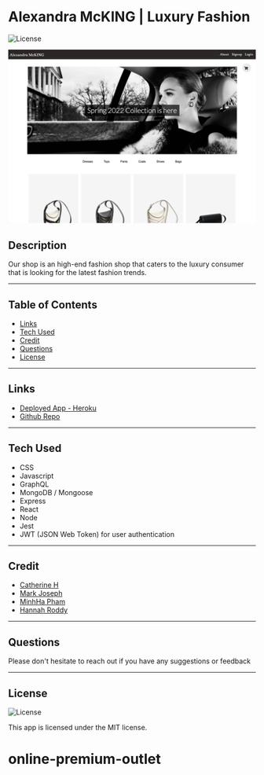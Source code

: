 # Alexandra McKING | Luxury Fashion

![License](https://img.shields.io/badge/License%3A-MIT-green.svg)

![Screenshot](client/src/assets/home-page-mockup.png)

## Description

Our shop is an high-end fashion shop that caters to the luxury consumer that is looking for the latest fashion trends.

---

## Table of Contents

- [Links](#links)
- [Tech Used](#tech-used)
- [Credit](#credit)
- [Questions](#questions)
- [License](#license)

---

## Links

- [Deployed App - Heroku](https://minhha-online-premium-outlet.herokuapp.com/)
- [Github Repo](https://github.com/mjos7/high-end-fashion-shop)

---

## Tech Used

- CSS
- Javascript
- GraphQL
- MongoDB / Mongoose
- Express
- React
- Node
- Jest
- JWT (JSON Web Token) for user authentication

---

## Credit

- [Catherine H](https://github.com/cat-bh)
- [Mark Joseph](https://github.com/mjos7)
- [MinhHa Pham](https://github.com/minhhap)
- [Hannah Roddy](https://github.com/hroddy)

---

## Questions

Please don't hesitate to reach out if you have any suggestions or feedback

---

## License

![License](https://img.shields.io/badge/License%3A-MIT-green.svg)

This app is licensed under the MIT license.
# online-premium-outlet

